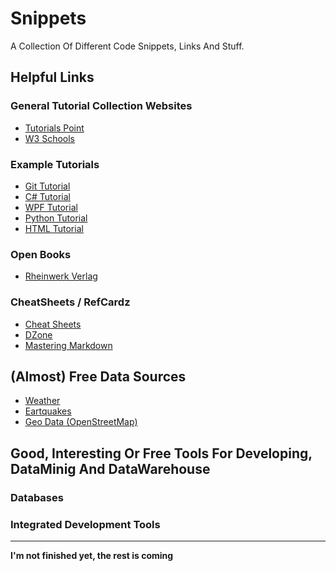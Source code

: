 # Snippets
A Collection Of Different Code Snippets, Links And Stuff.


## Helpful Links

### General Tutorial Collection Websites
- [Tutorials Point](https://www.tutorialspoint.com)
- [W3 Schools](https://www.w3schools.com)


### Example Tutorials
- [Git Tutorial](https://www.tutorialspoint.com/git/index.htm)
- [C# Tutorial](https://www.tutorialspoint.com/csharp/index.htm)
- [WPF Tutorial](https://www.tutorialspoint.com/wpf/index.htm)
- [Python Tutorial](https://www.tutorialspoint.com/python/index.htm)
- [HTML Tutorial](https://www.w3schools.com/html/default.asp)


### Open Books
- [Rheinwerk Verlag](https://www.rheinwerk-verlag.de/openbook/)


### CheatSheets / RefCardz
- [Cheat Sheets](http://www.cheat-sheets.org/)
- [DZone](https://dzone.com/refcardz)
- [Mastering Markdown](https://guides.github.com/features/mastering-markdown/)


## (Almost) Free Data Sources
- [Weather](https://openweathermap.org/)
- [Eartquakes](https://www.emsc-csem.org/service/rss/rss.php?typ=emsc)
- [Geo Data (OpenStreetMap)](http://download.geofabrik.de/)


## Good, Interesting Or Free Tools For Developing, DataMinig And DataWarehouse

### Databases

### Integrated Development Tools

---

**I'm not finished yet, the rest is coming**
